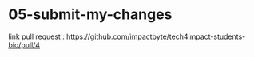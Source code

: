 # 05-submit-my-changes


link pull request : https://github.com/impactbyte/tech4impact-students-bio/pull/4
